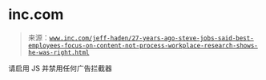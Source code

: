 <!--yml

category: 未分类

date: 2024-05-27 14:25:18

-->

# inc.com

> 来源：[`www.inc.com/jeff-haden/27-years-ago-steve-jobs-said-best-employees-focus-on-content-not-process-workplace-research-shows-he-was-right.html`](https://www.inc.com/jeff-haden/27-years-ago-steve-jobs-said-best-employees-focus-on-content-not-process-workplace-research-shows-he-was-right.html)

请启用 JS 并禁用任何广告拦截器
